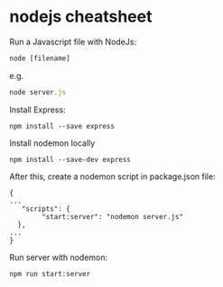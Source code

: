 # nodejs cheatsheet

Run a Javascript file with NodeJs:
```javascript
node [filename]
```
e.g.
```javascript
node server.js
```
Install Express:
```
npm install --save express
```
Install nodemon locally
```
npm install --save-dev express
```
After this, create a nodemon script in package.json file:
```
{
...
   "scripts": {
	    "start:server": "nodemon server.js"
  },
...
}
```
Run server with nodemon:
```
npm run start:server
```

